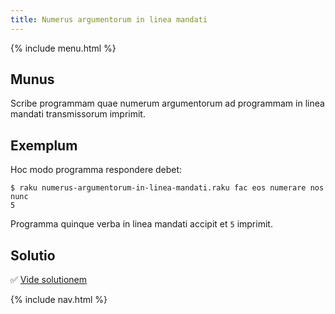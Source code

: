 ```yaml
---
title: Numerus argumentorum in linea mandati
---
```


{% include menu.html %}

## Munus

Scribe programmam quae numerum argumentorum ad programmam in linea mandati transmissorum imprimit.

## Exemplum

Hoc modo programma respondere debet:

```console
$ raku numerus-argumentorum-in-linea-mandati.raku fac eos numerare nos nunc
5
```

Programma quinque verba in linea mandati accipit et `5` imprimit.

## Solutio

✅ [Vide solutionem](solution)

{% include nav.html %}